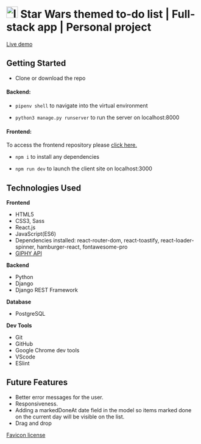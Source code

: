 # <img src="images/favicon.ico" alt="logo" style="height:30px; width:30px"/> Star Wars themed to-do list | Full-stack app | Personal project

[Live demo](https://todo-app-sw.netlify.app)

## Getting Started
- Clone or download the repo

#### Backend: 

- ```pipenv shell``` to navigate into the virtual environment

- ```python3 manage.py runserver``` to run the server on localhost:8000

#### Frontend:
To access the frontend repository please [click here.](https://github.com/alaraayan/todo-frontend)

- ```npm i``` to install any dependencies

- ```npm run dev``` to launch the client site on localhost:3000



## Technologies Used

**Frontend**

- HTML5
- CSS3, Sass 
- React.js
- JavaScript(ES6)
- Dependencies installed: react-router-dom, react-toastify, react-loader-spinner, hamburger-react, fontawesome-pro
- [GIPHY API](https://developers.giphy.com/)

**Backend**

- Python
- Django
- Django REST Framework

**Database**

- PostgreSQL

**Dev Tools**

- Git
- GitHub
- Google Chrome dev tools
- VScode
- ESlint

## Future Features

- Better error messages for the user.
- Responsiveness.
- Adding a markedDoneAt date field in the model so items marked done on the current day will be visible on the list.
- Drag and drop




[Favicon license](https://creativecommons.org/licenses/by/3.0/)
